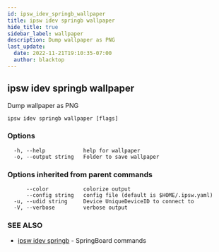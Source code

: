 ```yaml
---
id: ipsw_idev_springb_wallpaper
title: ipsw idev springb wallpaper
hide_title: true
sidebar_label: wallpaper
description: Dump wallpaper as PNG
last_update:
  date: 2022-11-21T19:10:35-07:00
  author: blacktop
---
```

## ipsw idev springb wallpaper

Dump wallpaper as PNG

```
ipsw idev springb wallpaper [flags]
```

### Options

```
  -h, --help            help for wallpaper
  -o, --output string   Folder to save wallpaper
```

### Options inherited from parent commands

```
      --color           colorize output
      --config string   config file (default is $HOME/.ipsw.yaml)
  -u, --udid string     Device UniqueDeviceID to connect to
  -V, --verbose         verbose output
```

### SEE ALSO

* [ipsw idev springb](/docs/cli/springb/ipsw_idev_springb)	 - SpringBoard commands

